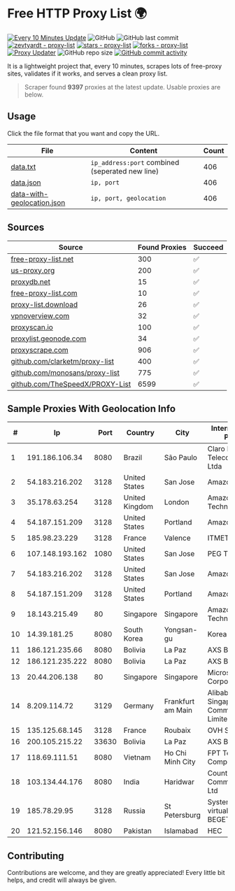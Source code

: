 
# Free HTTP Proxy List 🌍

[![Every 10 Minutes Update](https://github.com/mertguvencli/http-proxy-list/actions/workflows/main.yml/badge.svg?branch=main)](https://github.com/mertguvencli/http-proxy-list/actions/workflows/main.yml)
![GitHub](https://img.shields.io/github/license/mertguvencli/http-proxy-list)
![GitHub last commit](https://img.shields.io/github/last-commit/mertguvencli/http-proxy-list)
[![zevtyardt - proxy-list](https://img.shields.io/static/v1?label=zevtyardt&message=proxy-list&color=blue&logo=github)](https://github.com/zevtyardt/proxy-list "Go to GitHub repo")
[![stars - proxy-list](https://img.shields.io/github/stars/zevtyardt/proxy-list?style=social)](https://github.com/zevtyardt/proxy-list)
[![forks - proxy-list](https://img.shields.io/github/forks/zevtyardt/proxy-list?style=social)](https://github.com/zevtyardt/proxy-list)
[![Proxy Updater](https://github.com/zevtyardt/proxy-list/workflows/Proxy%20Updater/badge.svg)](https://github.com/zevtyardt/proxy-list/actions?query=workflow:"Proxy+Updater")
![GitHub repo size](https://img.shields.io/github/repo-size/zevtyardt/proxy-list)
[![GitHub commit activity](https://img.shields.io/github/commit-activity/m/zevtyardt/proxy-list?logo=commits)](https://github.com/zevtyardt/proxy-list/commits/main)

It is a lightweight project that, every 10 minutes, scrapes lots of free-proxy sites, validates if it works, and serves a clean proxy list.

> Scraper found **9397** proxies at the latest update. Usable proxies are below.

## Usage

Click the file format that you want and copy the URL.

|File|Content|Count|
|----|-------|-----|
|[data.txt](https://raw.githubusercontent.com/mertguvencli/http-proxy-list/main/proxy-list/data.txt)|`ip_address:port` combined (seperated new line)|406|
|[data.json](https://raw.githubusercontent.com/mertguvencli/http-proxy-list/main/proxy-list/data.json)|`ip, port`|406|
|[data-with-geolocation.json](https://raw.githubusercontent.com/mertguvencli/http-proxy-list/main/proxy-list/data-with-geolocation.json)|`ip, port, geolocation`|406|

## Sources

|Source|Found Proxies|Succeed|
|------|-------------|-------|
|[free-proxy-list.net](https://free-proxy-list.net)|300|✅|
|[us-proxy.org](https://www.us-proxy.org)|200|✅|
|[proxydb.net](http://proxydb.net)|15|✅|
|[free-proxy-list.com](https://free-proxy-list.com/?page=&port=&type%5B%5D=http&type%5B%5D=https&up_time=0&search=Search)|10|✅|
|[proxy-list.download](https://www.proxy-list.download/HTTP)|26|✅|
|[vpnoverview.com](https://vpnoverview.com/privacy/anonymous-browsing/free-proxy-servers)|32|✅|
|[proxyscan.io](https://www.proxyscan.io)|100|✅|
|[proxylist.geonode.com](https://proxylist.geonode.com/api/proxy-list?limit=300&page=1&sort_by=lastChecked&sort_type=desc&protocols=http,https)|34|✅|
|[proxyscrape.com](https://api.proxyscrape.com/v2/?request=displayproxies&protocol=http&timeout=10000&country=all&ssl=all&anonymity=all)|906|✅|
|[github.com/clarketm/proxy-list](https://raw.githubusercontent.com/clarketm/proxy-list/master/proxy-list-raw.txt)|400|✅|
|[github.com/monosans/proxy-list](https://raw.githubusercontent.com/monosans/proxy-list/main/proxies/http.txt)|775|✅|
|[github.com/TheSpeedX/PROXY-List](https://raw.githubusercontent.com/TheSpeedX/PROXY-List/master/http.txt)|6599|✅|


## Sample Proxies With Geolocation Info

|#|Ip|Port|Country|City|Internet Service Provider|
|-|--|----|-------|----|-------------------------|
|1|191.186.106.34|8080|Brazil|São Paulo|Claro NXT Telecomunicacoes Ltda|
|2|54.183.216.202|3128|United States|San Jose|Amazon.com, Inc.|
|3|35.178.63.254|3128|United Kingdom|London|Amazon Technologies Inc.|
|4|54.187.151.209|3128|United States|Portland|Amazon.com, Inc.|
|5|185.98.23.229|3128|France|Valence|ITMETRIX|
|6|107.148.193.162|1080|United States|San Jose|PEG TECH INC|
|7|54.183.216.202|3128|United States|San Jose|Amazon.com, Inc.|
|8|54.187.151.209|3128|United States|Portland|Amazon.com, Inc.|
|9|18.143.215.49|80|Singapore|Singapore|Amazon Technologies Inc.|
|10|14.39.181.25|8080|South Korea|Yongsan-gu|Korea Telecom|
|11|186.121.235.66|8080|Bolivia|La Paz|AXS Bolivia S. A.|
|12|186.121.235.222|8080|Bolivia|La Paz|AXS Bolivia S. A.|
|13|20.44.206.138|80|Singapore|Singapore|Microsoft Corporation|
|14|8.209.114.72|3129|Germany|Frankfurt am Main|Alibaba.com Singapore E-Commerce Private Limited|
|15|135.125.68.145|3128|France|Roubaix|OVH SAS|
|16|200.105.215.22|33630|Bolivia|La Paz|AXS Bolivia S. A.|
|17|118.69.111.51|8080|Vietnam|Ho Chi Minh City|FPT Telecom Company|
|18|103.134.44.176|8080|India|Haridwar|Countrylink Communiction Pvt Ltd|
|19|185.78.29.95|3128|Russia|St Petersburg|System servers virtual hosting BEGET.RU|
|20|121.52.156.146|8080|Pakistan|Islamabad|HEC|



## Contributing

Contributions are welcome, and they are greatly appreciated! Every
little bit helps, and credit will always be given.

